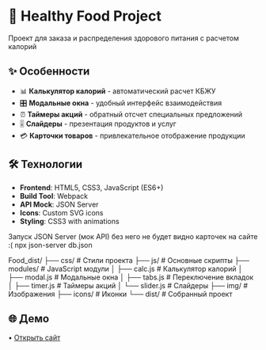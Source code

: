 # 🥗 Healthy Food Project

Проект для заказа и распределения здорового питания с расчетом калорий

## ✨ Особенности

- 📊 **Калькулятор калорий** - автоматический расчет КБЖУ
- 🎛️ **Модальные окна** - удобный интерфейс взаимодействия
- ⏰ **Таймеры акций** - обратный отсчет специальных предложений
- 🎚️ **Слайдеры** - презентация продуктов и услуг
- 💳 **Карточки товаров** - привлекательное отображение продукции

## 🛠️ Технологии

- **Frontend**: HTML5, CSS3, JavaScript (ES6+)
- **Build Tool**: Webpack
- **API Mock**: JSON Server
- **Icons**: Custom SVG icons
- **Styling**: CSS3 with animations

Запуск JSON Server (мок API) без него не будет видно карточек на сайте :(
npx json-server db.json


Food_dist/
├── css/ # Стили проекта
├── js/ # Основные скрипты
├── modules/ # JavaScript модули
│ ├── calc.js # Калькулятор калорий
│ ├── modal.js # Модальные окна
│ ├── tabs.js # Переключение вкладок
│ ├── timer.js # Таймеры акций
│ └── slider.js # Слайдеры
├── img/ # Изображения
├── icons/ # Иконки
└── dist/ # Собранный проект

## 🌐 Демо  
• [Открыть сайт](https://kodahere.github.io/HealthyFoodProject)


